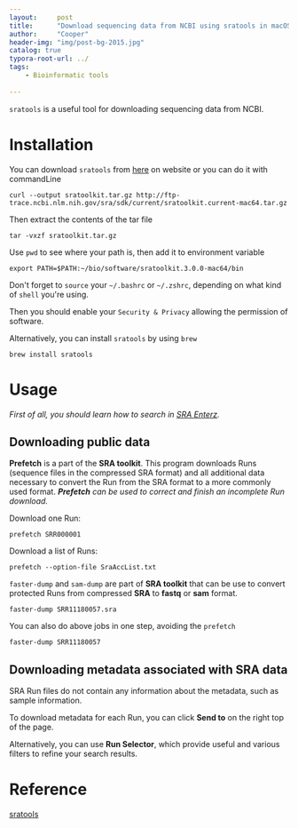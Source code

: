 ```yaml
---
layout:     post
title:      "Download sequencing data from NCBI using sratools in macOS"
author:     "Cooper"
header-img: "img/post-bg-2015.jpg"
catalog: true
typora-root-url: ../
tags:
    - Bioinformatic tools
    
---
```


`sratools` is a useful tool for downloading sequencing data from NCBI.

# Installation

You can download `sratools` from [here](http://ftp-trace.ncbi.nlm.nih.gov/sra/sdk/current/sratoolkit.current-mac64.tar.gz) on website or you can do it with commandLine

```
curl --output sratoolkit.tar.gz http://ftp-trace.ncbi.nlm.nih.gov/sra/sdk/current/sratoolkit.current-mac64.tar.gz
```

Then extract the contents of the tar file

```
tar -vxzf sratoolkit.tar.gz
```

Use `pwd` to see where your path is, then add it to environment variable 

```
export PATH=$PATH:~/bio/software/sratoolkit.3.0.0-mac64/bin
```

Don't forget to `source` your `~/.bashrc` or `~/.zshrc`, depending on what kind of `shell` you're using.

Then you should enable your `Security & Privacy` allowing the permission of software.

Alternatively, you can install `sratools` by using `brew`

```
brew install sratools
```



# Usage

*First of all, you should learn how to search in [SRA Enterz](https://www.ncbi.nlm.nih.gov/sra/docs/sradownload/).*

## **Downloading public data**

**Prefetch** is a part of the **SRA toolkit**. This program downloads Runs (sequence files in the compressed SRA format) and all additional data necessary to convert the Run from the SRA format to a more commonly used format. ***Prefetch** can be used to correct and finish an incomplete Run download.*

Download one Run:

```
prefetch SRR000001
```

Download a list of Runs:

```
prefetch --option-file SraAccList.txt
```

`faster-dump` and `sam-dump` are part of  **SRA toolkit** that can be use to convert protected Runs from compressed **SRA** to **fastq** or **sam** format.

```
faster-dump SRR11180057.sra
```

You can also do above jobs in one step, avoiding the `prefetch`

```
faster-dump SRR11180057
```



## Downloading metadata associated with SRA data

SRA Run files do not contain any information about the metadata, such as sample information.

To download metadata for each Run, you can click **Send to** on the right top of the page.

Alternatively, you can use **Run Selector**, which provide useful and various filters to refine your search results.



# Reference

[sratools](https://github.com/ncbi/sra-tools/wiki/02.-Installing-SRA-Toolkit)

